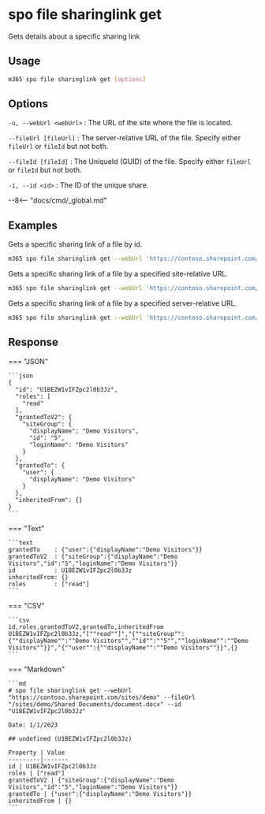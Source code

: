 # spo file sharinglink get

Gets details about a specific sharing link

## Usage

```sh
m365 spo file sharinglink get [options]
```

## Options

`-u, --webUrl <webUrl>`
: The URL of the site where the file is located.

`--fileUrl [fileUrl]`
: The server-relative URL of the file. Specify either `fileUrl` or `fileId` but not both.

`--fileId [fileId]`
: The UniqueId (GUID) of the file. Specify either `fileUrl` or `fileId` but not both.

`-i, --id <id>`
: The ID of the unique share.

--8<-- "docs/cmd/_global.md"

## Examples

Gets a specific sharing link of a file by id.

```sh
m365 spo file sharinglink get --webUrl 'https://contoso.sharepoint.com/sites/demo' --fileId daebb04b-a773-4baa-b1d1-3625418e3234 --id U1BEZW1vIFZpc2l0b3Jz
```

Gets a specific sharing link of a file by a specified site-relative URL.

```sh
m365 spo file sharinglink get --webUrl 'https://contoso.sharepoint.com/sites/demo' --fileUrl 'Shared Documents/document.docx' --id U1BEZW1vIFZpc2l0b3Jz
```

Gets a specific sharing link of a file by a specified server-relative URL.

```sh
m365 spo file sharinglink get --webUrl 'https://contoso.sharepoint.com/sites/demo' --fileUrl '/sites/demo/Shared Documents/document.docx' --id U1BEZW1vIFZpc2l0b3Jz
```

## Response

=== "JSON"

    ```json
    {
      "id": "U1BEZW1vIFZpc2l0b3Jz",
      "roles": [
        "read"
      ],
      "grantedToV2": {
        "siteGroup": {
          "displayName": "Demo Visitors",
          "id": "5",
          "loginName": "Demo Visitors"
        }
      },
      "grantedTo": {
        "user": {
          "displayName": "Demo Visitors"
        }
      },
      "inheritedFrom": {}
    }
    ```

=== "Text"

    ```text
    grantedTo    : {"user":{"displayName":"Demo Visitors"}}
    grantedToV2  : {"siteGroup":{"displayName":"Demo Visitors","id":"5","loginName":"Demo Visitors"}}
    id           : U1BEZW1vIFZpc2l0b3Jz
    inheritedFrom: {}
    roles        : ["read"]
    ```

=== "CSV"

    ```csv
    id,roles,grantedToV2,grantedTo,inheritedFrom
    U1BEZW1vIFZpc2l0b3Jz,"[""read""]","{""siteGroup"":{""displayName"":""Demo Visitors"",""id"":""5"",""loginName"":""Demo Visitors""}}","{""user"":{""displayName"":""Demo Visitors""}}",{}
    ```

=== "Markdown"

    ```md
    # spo file sharinglink get --webUrl "https://contoso.sharepoint.com/sites/demo" --fileUrl "/sites/demo/Shared Documents/document.docx" --id "U1BEZW1vIFZpc2l0b3Jz"

    Date: 1/1/2023

    ## undefined (U1BEZW1vIFZpc2l0b3Jz)

    Property | Value
    ---------|-------
    id | U1BEZW1vIFZpc2l0b3Jz
    roles | ["read"]
    grantedToV2 | {"siteGroup":{"displayName":"Demo Visitors","id":"5","loginName":"Demo Visitors"}}
    grantedTo | {"user":{"displayName":"Demo Visitors"}}
    inheritedFrom | {}
    ```

